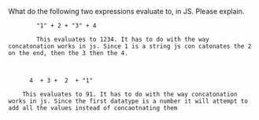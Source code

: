 What do the following two expressions evaluate to, in JS. Please explain.

```
		"1" + 2 + "3" + 4 

		This evaluates to 1234. It has to do with the way concatonation works in js. Since 1 is a string js con catonates the 2 on the end, then the 3 then the 4.



	  4  + 3 +  2  + "1"
```		
		This evaluates to 91. It has to do with the way concatonation works in js. Since the first datatype is a number it will attempt to add all the values instead of concaotnating them